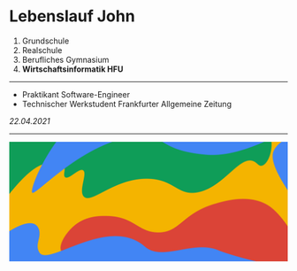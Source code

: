 # Lebenslauf John

1. Grundschule
3. Realschule
4. Berufliches Gymnasium
5. **Wirtschaftsinformatik HFU**

***

- Praktikant Software-Engineer
- Technischer Werkstudent Frankfurter Allgemeine Zeitung

_22.04.2021_

***

![Picture](pic.png)